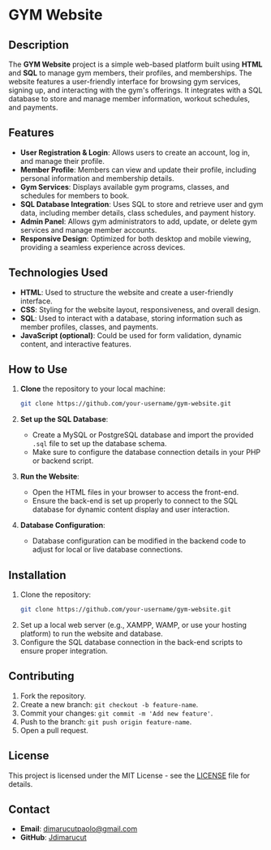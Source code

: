 # **GYM Website**

## **Description**
The **GYM Website** project is a simple web-based platform built using **HTML** and **SQL** to manage gym members, their profiles, and memberships. The website features a user-friendly interface for browsing gym services, signing up, and interacting with the gym's offerings. It integrates with a SQL database to store and manage member information, workout schedules, and payments.

## **Features**
- **User Registration & Login**: Allows users to create an account, log in, and manage their profile.
- **Member Profile**: Members can view and update their profile, including personal information and membership details.
- **Gym Services**: Displays available gym programs, classes, and schedules for members to book.
- **SQL Database Integration**: Uses SQL to store and retrieve user and gym data, including member details, class schedules, and payment history.
- **Admin Panel**: Allows gym administrators to add, update, or delete gym services and manage member accounts.
- **Responsive Design**: Optimized for both desktop and mobile viewing, providing a seamless experience across devices.

## **Technologies Used**
- **HTML**: Used to structure the website and create a user-friendly interface.
- **CSS**: Styling for the website layout, responsiveness, and overall design.
- **SQL**: Used to interact with a database, storing information such as member profiles, classes, and payments.
- **JavaScript (optional)**: Could be used for form validation, dynamic content, and interactive features.

## **How to Use**
1. **Clone** the repository to your local machine:
    ```bash
    git clone https://github.com/your-username/gym-website.git
    ```
2. **Set up the SQL Database**:
   - Create a MySQL or PostgreSQL database and import the provided `.sql` file to set up the database schema.
   - Make sure to configure the database connection details in your PHP or backend script.

3. **Run the Website**:
   - Open the HTML files in your browser to access the front-end.
   - Ensure the back-end is set up properly to connect to the SQL database for dynamic content display and user interaction.

4. **Database Configuration**:
   - Database configuration can be modified in the backend code to adjust for local or live database connections.

## **Installation**
1. Clone the repository:
    ```bash
    git clone https://github.com/your-username/gym-website.git
    ```
2. Set up a local web server (e.g., XAMPP, WAMP, or use your hosting platform) to run the website and database.
3. Configure the SQL database connection in the back-end scripts to ensure proper integration.

## **Contributing**
1. Fork the repository.
2. Create a new branch: `git checkout -b feature-name`.
3. Commit your changes: `git commit -m 'Add new feature'`.
4. Push to the branch: `git push origin feature-name`.
5. Open a pull request.

## **License**
This project is licensed under the MIT License - see the [LICENSE](LICENSE) file for details.

## **Contact**
- **Email**: dimarucutpaolo@gmail.com
- **GitHub**: [Jdimarucut](https://github.com/Jdimarucut)
